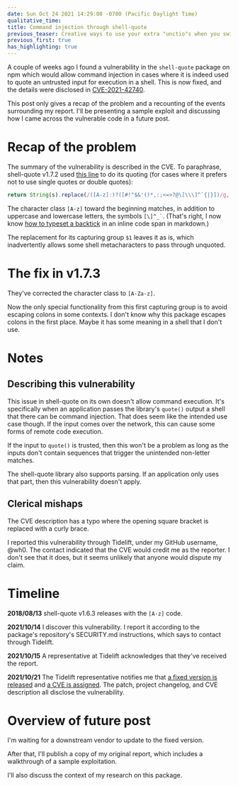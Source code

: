 ```yaml
---
date: Sun Oct 24 2021 14:29:08 -0700 (Pacific Daylight Time)
qualitative_time: 
title: Command injection through shell-quote
previous_teaser: Creative ways to use your extra "unctio"s when you switch from JavaScript to Rust
previous_first: true
has_highlighting: true
---
```

A couple of weeks ago I found a vulnerability in the `shell-quote` package on npm which would allow command injection in cases where it is indeed used to quote an untrusted input for execution in a shell.
This is now fixed, and the details were disclosed in [CVE-2021-42740](https://cve.mitre.org/cgi-bin/cvename.cgi?name=CVE-2021-42740).

This post only gives a recap of the problem and a recounting of the events surrounding my report.
I'll be presenting a sample exploit and discussing how I came across the vulnerable code in a future post.

# Recap of the problem

The summary of the vulnerability is described in the CVE.
To paraphrase, shell-quote v1.7.2 used [this line](https://github.com/substack/node-shell-quote/blob/v1.7.2/index.js#L13) to do its quoting (for cases where it prefers not to use single quotes or double quotes):

```js
return String(s).replace(/([A-z]:)?([#!"$&'()*,:;<=>?@\[\\\]^`{|}])/g, '$1\\$2');
```

The character class `[A-z]` toward the beginning matches, in addition to uppercase and lowercase letters, the symbols `` [\]^_` ``.
(That's right, I now know [how to typeset a backtick](https://daringfireball.net/projects/markdown/syntax#code) in an inline code span in markdown.)

The replacement for its capturing group `$1` leaves it as is, which inadvertently allows some shell metacharacters to pass through unquoted.

# The fix in v1.7.3

They've corrected the character class to `[A-Za-z]`.

Now the only special functionality from this first capturing group is to avoid escaping colons in some contexts.
I don't know why this package escapes colons in the first place.
Maybe it has some meaning in a shell that I don't use.

# Notes

## Describing this vulnerability

This issue in shell-quote on its own doesn't allow command execution.
It's specifically when an application passes the library's `quote()` output a shell that there can be command injection.
That does seem like the intended use case though.
If the input comes over the network, this can cause some forms of remote code execution.

If the input to `quote()` is trusted, then this won't be a problem as long as the inputs don't contain sequences that trigger the unintended non-letter matches.

The shell-quote library also supports parsing.
If an application only uses that part, then this vulnerability doesn't apply.

## Clerical mishaps

The CVE description has a typo where the opening square bracket is replaced with a curly brace.

I reported this vulnerability through Tidelift, under my GitHub username, @wh0.
The contact indicated that the CVE would credit me as the reporter.
I don't see that it does, but it seems unlikely that anyone would dispute my claim.

# Timeline

**2018/08/13**
shell-quote v1.6.3 releases with the `[A-z]` code.

**2021/10/14**
I discover this vulnerability.
I report it according to the package's repository's SECURITY.md instructions, which says to contact through Tidelift.

**2021/10/15**
A representative at Tidelift acknowledges that they've received the report.

**2021/10/21**
The Tidelift representative notifies me that [a fixed version is released](https://www.npmjs.com/package/shell-quote/v/1.7.3) and [a CVE is assigned](https://cve.mitre.org/cgi-bin/cvename.cgi?name=CVE-2021-42740).
The patch, project changelog, and CVE description all disclose the vulnerability.

# Overview of future post

I'm waiting for a downstream vendor to update to the fixed version.

After that, I'll publish a copy of my original report, which includes a walkthrough of a sample exploitation.

I'll also discuss the context of my research on this package.

